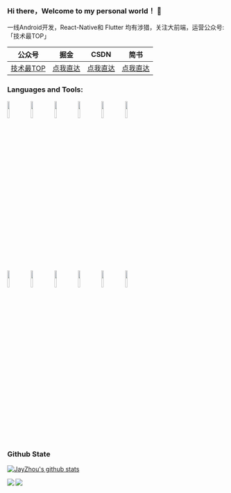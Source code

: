 ### Hi there，Welcome to my personal world！ 👋

一线Android开发，React-Native和 Flutter 均有涉猎，关注大前端，运营公众号:「技术最TOP」


|  公众号   | 掘金  |CSDN |简书|
|  ----  | ----  | --- | --- |
| [技术最TOP]() | [点我直达](https://juejin.im/user/56949a9960b2e058a42be0ba)|[点我直达](https://blog.csdn.net/zwluoyuxi)| [点我直达](https://www.jianshu.com/u/35167a70aa39)|

### Languages and Tools:

<p>  
  <!-- Your languages and tools. Be careful with the alignment. 
  You can use this sites to get logos: https://www.vectorlogo.zone or https://simpleicons.org/
  -->
  <code><img width="10%" src="https://www.vectorlogo.zone/logos/java/java-ar21.svg"></code>
  <code><img width="10%" src="https://www.vectorlogo.zone/logos/kotlinlang/kotlinlang-ar21.svg"></code>
  <code><img width="10%" src="https://www.vectorlogo.zone/logos/android/android-ar21.svg"></code>
  <code><img width="10%" src="https://www.vectorlogo.zone/logos/gradle/gradle-ar21.svg"></code>
  <code><img width="10%" src="https://www.vectorlogo.zone/logos/flutterio/flutterio-ar21.svg"></code>
  <code><img width="10%" src="https://www.vectorlogo.zone/logos/json/json-ar21.svg"></code>
  <br />
  <code><img width="10%" src="https://www.vectorlogo.zone/logos/reactjs/reactjs-ar21.svg"></code>
  <code><img width="10%" src="https://www.vectorlogo.zone/logos/sqlite/sqlite-ar21.svg"></code>
  <code><img width="10%" src="https://www.vectorlogo.zone/logos/dartlang/dartlang-ar21.svg"></code>
  <code><img width="10%" src="https://www.vectorlogo.zone/logos/git-scm/git-scm-ar21.svg"></code>
  <code><img width="10%" src="https://www.vectorlogo.zone/logos/github/github-ar21.svg"></code>
  <code><img width="10%" src="https://www.vectorlogo.zone/logos/gnu_bash/gnu_bash-ar21.svg"></code>
</p>


### Github State

[![JayZhou's github stats](https://github-readme-stats.vercel.app/api?username=hornhuang&show_icons=true&title_color=fff&icon_color=79ff97&text_color=9f9f9f&bg_color=151515)](https://github.com/anuraghazra/github-readme-stats)

<a href="https://github.com/hornhuang/android_interviews">
  <img align="left" src="https://github-readme-stats.anuraghazra1.vercel.app/api/pin/?username=hornhuang&repo=android_interviews&show_icons=true&title_color=fff&icon_color=79ff97&text_color=9f9f9f&bg_color=151515" />
</a>

<a href="https://github.com/pinguo-zhouwei/CustomPopwindow">
  <img align="left" src="https://github-readme-stats.anuraghazra1.vercel.app/api/pin/?username=pinguo-zhouwei&repo=CustomPopwindow&show_icons=true&title_color=fff&icon_color=79ff97&text_color=9f9f9f&bg_color=151515" />
</a>

<!--
**hornhuang/hornhuang** is a ✨ _special_ ✨ repository because its `README.md` (this file) appears on your GitHub profile.

Here are some ideas to get you started:

- 🔭 I’m currently working on ...
- 🌱 I’m currently learning ...
- 👯 I’m looking to collaborate on ...
- 🤔 I’m looking for help with ...
- 💬 Ask me about ...
- 📫 How to reach me: ...
- 😄 Pronouns: ...
- ⚡ Fun fact: ...
-->
